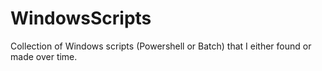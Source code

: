 # WindowsScripts
Collection of Windows scripts (Powershell or Batch) that I either found or made over time. 
